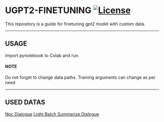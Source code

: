 # UGPT2-FINETUNING [![License](https://img.shields.io/badge/License-MIT-lightgrey.svg?style=flat)](http://mit-license.org)

This repository is a guide for finetuning gpt2 model with custom data.

*  *  *  *  *

## USAGE
Import pynotebook to Colab and run.
#### NOTE
Do not forget to change data paths.
Training arguments can change as per need

*  *  *  *  *
## USED DATAS
[Npc Dialogue](https://huggingface.co/datasets/amaydle/npc-dialogue)
[Light Batch Summarize Dialogue](https://huggingface.co/datasets/npc-engine/light-batch-summarize-dialogue)